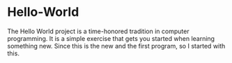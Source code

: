 # Hello-World
The Hello World project is a time-honored tradition in computer programming. It is a simple exercise that gets you started when learning something new. Since this is the new and the first program, so I started with this.
